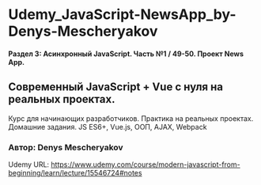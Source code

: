 # Udemy_JavaScript-NewsApp_by-Denys-Mescheryakov

#### Раздел 3: Асинхронный JavaScript. Часть №1 / 49-50. Проект News App.

## Современный JavaScript + Vue с нуля на реальных проектах.

Курс для начинающих разработчиков. Практика на реальных проектах. Домашние задания. JS ES6+, Vue.js, ООП, AJAX, Webpack

### Автор: Denys Mescheryakov

Udemy URL: https://www.udemy.com/course/modern-javascript-from-beginning/learn/lecture/15546724#notes
